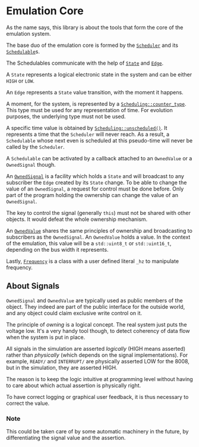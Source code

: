 # Emulation Core

As the name says, this library is about the tools that form the core of the emulation
system.

The base duo of the emulation core is formed by the [`Scheduler`](src/Scheduler.h)
and its [`Schedulable`](src/Schedulable.h)s.

The Schedulables communicate with the help of [`State`](src/State.h) and [`Edge`](src/Edge.h).

A `State` represents a logical electronic state in the system and can be either `HIGH` or
`LOW`.

An `Edge` represents a `State` value transition, with the moment it happens.

A moment, for the system, is represented by a [`Scheduling::counter_type`](src/Scheduling.h).
This type must be used for any representation of time. For evolution purposes, the
underlying type must not be used.

A specific time value is obtained by [`Scheduling::unscheduled()`](src/Scheduling.h). It
represents a time that the `Scheduler` will never reach. As a result, a `Schedulable`
whose next even is scheduled at this pseudo-time will never be called by the
`Scheduler`.

A `Schedulable` can be activated by a callback attached to an `OwnedValue` or a `OwnedSignal` though.

An [`OwnedSignal`](src/OwnedSignal.h) is a facility which holds a `State` and will
broadcast to any subscriber the `Edge` created by its `State` change. To be able
to change the value of an `OwnedSignal`, a request for control must be done before.
Only part of the program holding the ownership can change the value of an `OwnedSignal`.

The key to control the signal (generally `this`) must not be shared with other objects.
It would defeat the whole ownership mechanism.

An [`OwnedValue`](src/OwnedValue.h) shares the same principles of ownership and broadcasting
to subscribers as the `OwnedSignal`. An `OwnedValue` holds a value. In the context
of the emulation, this value will be a `std::uint8_t` or `std::uint16_t`, depending
on the bus width it represents.

Lastly, [`Frequency`](src/Frequency.h) is a class with a user defined literal `_hz`
to manipulate frequency.

## About Signals

`OwnedSignal` and `OwnedValue` are typically used as public members of the object. They indeed are
part of the public interface for the outside world, and any object could claim exclusive write control on it.

The principle of *owning* is a logical concept. The real system just puts
the voltage low. It's a very handy tool though, to detect coherency of
data flow when the system is put in place.

All signals in the simulation are asserted *logically* (HIGH means asserted) rather than *physically* (which depends on
the signal implementations). For example, ```READY/``` and ```INTERRUPT/``` are physically asserted LOW for the 8008,
but in the simulation, they are asserted HIGH.

The reason is to keep the logic intuitive at programming level without having to care about which actual assertion is
physically right.

To have correct logging or graphical user feedback, it is thus necessary to correct the value.

### Note

This could be taken care of by some automatic machinery in the future, by differentiating the signal value and the
assertion.
